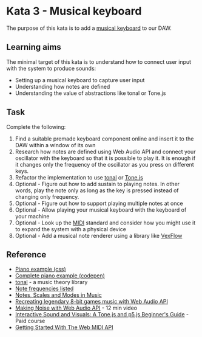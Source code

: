 # Kata 3 - Musical keyboard

The purpose of this kata is to add a [musical keyboard](https://en.wikipedia.org/wiki/Musical_keyboard) to our DAW.

## Learning aims

The minimal target of this kata is to understand how to connect user input with the system to produce sounds:

* Setting up a musical keyboard to capture user input
* Understanding how notes are defined
* Understanding the value of abstractions like tonal or Tone.js

## Task

Complete the following:

1. Find a suitable premade keyboard component online and insert it to the DAW within a window of its own
2. Research how notes are defined using Web Audio API and connect your oscillator with the keyboard so that it is possible to play it. It is enough if it changes only the frequency of the oscillator as you press on different keys.
3. Refactor the implementation to use [tonal](https://www.npmjs.com/package/tonal) or [Tone.js](https://tonejs.github.io/)
4. Optional - Figure out how to add sustain to playing notes. In other words, play the note only as long as the key is pressed instead of changing only frequency.
5. Optional - Figure out how to support playing multiple notes at once
6. Optional - Allow playing your musical keyboard with the keyboard of your machine
7. Optional - Look up the [MIDI](https://en.wikipedia.org/wiki/MIDI) standard and consider how you might use it to expand the system with a physical device
8. Optional - Add a musical note renderer using a library like [VexFlow](https://www.vexflow.com/)

## Reference

* [Piano example (css)](https://github.com/isbendiyarovanezrin/Piano)
* [Complete piano example (codepen)](https://codepen.io/gabrielcarol/pen/rGeEbY)
* [tonal](https://github.com/tonaljs/tonal) - a music theory library
* [Note frequencies listed](https://pages.mtu.edu/~suits/notefreqs.html)
* [Notes, Scales and Modes in Music](https://deviantnoise.com/music-theory/notes-scales-modes/)
* [Recreating legendary 8-bit games music with Web Audio API](https://codepen.io/gregh/post/recreating-legendary-8-bit-games-music-with-web-audio-api)
* [Making Noise with Web Audio API](https://sparkbox.com/foundry/chiptune_style_browser_generated_music_using_tone.js) - 12 min video
* [Interactive Sound and Visuals: A Tone.js and p5.js Beginner's Guide](https://musichackspace.org/product/interactive-sound-and-visuals-a-tone-js-and-p5-js-beginners-guide/) - Paid course
* [Getting Started With The Web MIDI API](https://www.smashingmagazine.com/2018/03/web-midi-api/)
